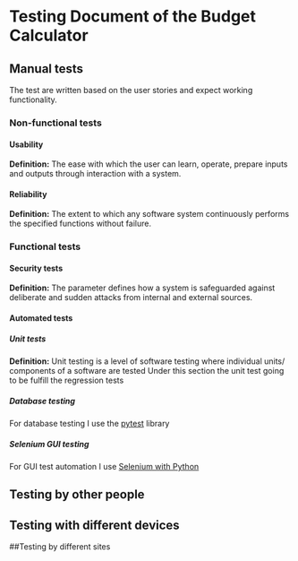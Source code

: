 # Testing Document of the Budget Calculator

## Manual tests

The test are written based on the user stories and expect working functionality.

### Non-functional tests

#### Usability
**Definition:** The ease with which the user can learn, operate, prepare inputs and outputs through interaction with a system.

#### Reliability
**Definition:** The extent to which any software system continuously performs the specified functions without failure.

### Functional tests

#### Security tests
**Definition:** The parameter defines how a system is safeguarded against deliberate and sudden attacks from internal and external sources.

#### Automated tests

##### Unit tests
**Definition:** Unit testing is a level of software testing where individual units/ components of a software are tested
Under this section the unit test going to be fulfill the regression tests

##### Database testing

For database testing I use the [pytest](https://docs.pytest.org/en/latest/) library


##### Selenium GUI testing

For GUI test automation I use [Selenium with Python](https://selenium-python.readthedocs.io/)

## Testing by other people



## Testing with different devices



##Testing by different sites

